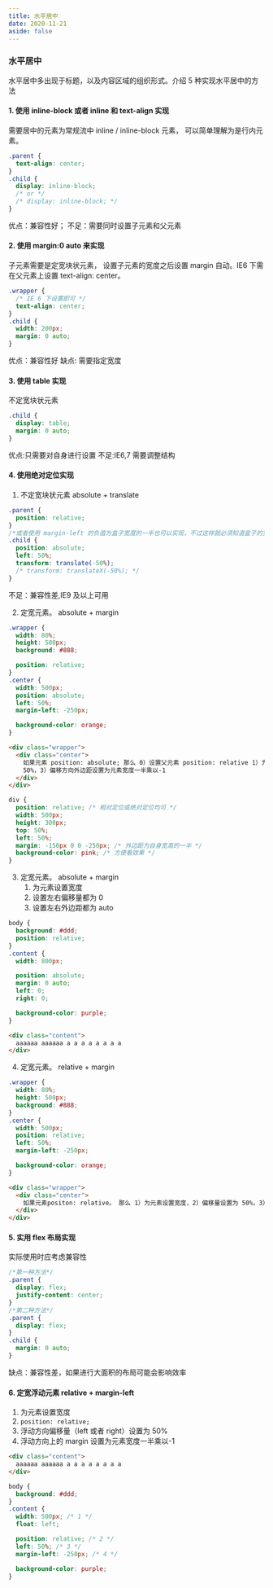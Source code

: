 ```yaml
---
title: 水平居中
date: 2020-11-21
aside: false
---
```


### 水平居中

水平居中多出现于标题，以及内容区域的组织形式。介绍 5 种实现水平居中的方法

#### 1. 使用 inline-block 或者 inline 和 text-align 实现

需要居中的元素为常规流中 inline / inline-block 元素， 可以简单理解为是行内元素。

```css
.parent {
  text-align: center;
}
.child {
  display: inline-block;
  /* or */
  /* display: inline-block; */
}
```

优点：兼容性好；
不足：需要同时设置子元素和父元素

#### 2. 使用 margin:0 auto 来实现

子元素需要是定宽块状元素， 设置子元素的宽度之后设置 margin 自动。IE6 下需在父元素上设置 text-align: center。

```css
.wrapper {
  /* IE 6 下设置即可 */
  text-align: center;
}
.child {
  width: 200px;
  margin: 0 auto;
}
```

优点：兼容性好
缺点: 需要指定宽度

#### 3. 使用 table 实现

不定宽块状元素

```css
.child {
  display: table;
  margin: 0 auto;
}
```

优点:只需要对自身进行设置
不足:IE6,7 需要调整结构

#### 4. 使用绝对定位实现

1. 不定宽块状元素 absolute + translate

```css
.parent {
  position: relative;
}
/*或者使用 margin-left 的负值为盒子宽度的一半也可以实现，不过这样就必须知道盒子的宽度，但兼容性好*/
.child {
  position: absolute;
  left: 50%;
  transform: translate(-50%);
  /* transform: translateX(-50%); */
}
```

不足：兼容性差,IE9 及以上可用

2. 定宽元素。 absolute + margin

```css
.wrapper {
  width: 80%;
  height: 500px;
  background: #888;

  position: relative;
}
.center {
  width: 500px;
  position: absolute;
  left: 50%;
  margin-left: -250px;

  background-color: orange;
}
```

```html
<div class="wrapper">
  <div class="center">
    如果元素 position: absolute; 那么 0）设置父元素 position: relative 1）为元素设置宽度，2）偏移量设置为
    50%，3）偏移方向外边距设置为元素宽度一半乘以-1
  </div>
</div>
```

```css
div {
  position: relative; /* 相对定位或绝对定位均可 */
  width: 500px;
  height: 300px;
  top: 50%;
  left: 50%;
  margin: -150px 0 0 -250px; /* 外边距为自身宽高的一半 */
  background-color: pink; /* 方便看效果 */
}
```

3. 定宽元素。 absolute + margin
   1. 为元素设置宽度
   2. 设置左右偏移量都为 0
   3. 设置左右外边距都为 auto

```css
body {
  background: #ddd;
  position: relative;
}
.content {
  width: 800px;

  position: absolute;
  margin: 0 auto;
  left: 0;
  right: 0;

  background-color: purple;
}
```

```html
<div class="content">
  aaaaaa aaaaaa a a a a a a a a
</div>
```

4.  定宽元素。 relative + margin

```css
.wrapper {
  width: 80%;
  height: 500px;
  background: #888;
}
.center {
  width: 500px;
  position: relative;
  left: 50%;
  margin-left: -250px;

  background-color: orange;
}
```

```html
<div class="wrapper">
  <div class="center">
    如果元素positon: relative。 那么 1）为元素设置宽度，2）偏移量设置为 50%，3）偏移方向外边距设置为元素宽度一半乘以-1
  </div>
</div>
```

#### 5. 实用 flex 布局实现

实际使用时应考虑兼容性

```css
/*第一种方法*/
.parent {
  display: flex;
  justify-content: center;
}
/*第二种方法*/
.parent {
  display: flex;
}
.child {
  margin: 0 auto;
}
```

缺点：兼容性差，如果进行大面积的布局可能会影响效率

#### 6. 定宽浮动元素 relative + margin-left

1. 为元素设置宽度
2. `position: relative;`
3. 浮动方向偏移量（left 或者 right）设置为 50%
4. 浮动方向上的 margin 设置为元素宽度一半乘以-1

```html
<div class="content">
  aaaaaa aaaaaa a a a a a a a a
</div>
```

```css
body {
  background: #ddd;
}
.content {
  width: 500px; /* 1 */
  float: left;

  position: relative; /* 2 */
  left: 50%; /* 3 */
  margin-left: -250px; /* 4 */

  background-color: purple;
}
```
